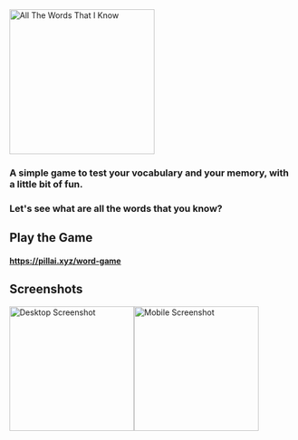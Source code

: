 <img src="https://github.com/AmruthPillai/All-The-Words-That-I-Know/blob/master/public/images/icons/icon-512x512.png" alt="All The Words That I Know" width="256" />

### A simple game to test your vocabulary and your memory, with a little bit of fun.
### Let's see what are all the words that you know?

## Play the Game

#### https://pillai.xyz/word-game

## Screenshots

<div style="display: flex; align-items: center">
  <img src="https://i.imgur.com/dVHULbg.png" alt="Desktop Screenshot" height="220" />
  <img src="https://i.imgur.com/KlBw1f1.png" alt="Mobile Screenshot" height="220" />
</div>
